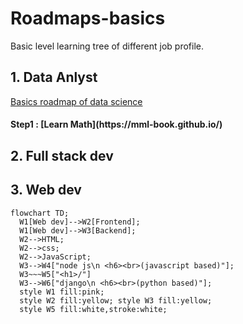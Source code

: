 # Roadmaps-basics
Basic level learning tree of different job profile.

## 1. Data Anlyst
<ins> Basics roadmap of data science</ins>
<h4>Step1 : [Learn Math](https://mml-book.github.io/)

## 2. Full stack dev

## 3. Web dev
```mermaid
flowchart TD;
  W1[Web dev]-->W2[Frontend];
  W1[Web dev]-->W3[Backend];
  W2-->HTML;
  W2-->css;
  W2-->JavaScript;
  W3-->W4["node js\n <h6><br>(javascript based)"];
  W3~~~W5["<h1>/"]
  W3-->W6["django\n <h6><br>(python based)"];
  style W1 fill:pink;
  style W2 fill:yellow; style W3 fill:yellow;
  style W5 fill:white,stroke:white;
```

